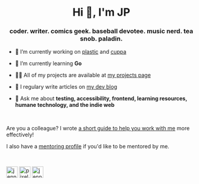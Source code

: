 <h1 align="center">Hi 👋, I'm JP</h1>
<h3 align="center">coder. writer. comics geek. baseball devotee. music nerd. tea snob. paladin.</h3>

- 🔭 I’m currently working on [plastic](https://github.com/jenniferlynparsons/plastic) and [cuppa](https://github.com/jenniferlynparsons/cuppa)

- 🌱 I’m currently learning **Go**

- 👨‍💻 All of my projects are available at [my projects page](https://aquantityofstuff.com/projects/)

- 📝 I regulary write articles on [my dev blog](https://aquantityofstuff.com/blog/)

- 💬 Ask me about **testing, accessibility, frontend, learning resources, humane technology, and the indie web**
<br />

Are you a colleague? I wrote [a short guide to help you work with me](https://github.com/jenniferlynparsons/jenniferlynparsons/blob/master/work%20with%20me.md) more effectively!

I also have a [mentoring profile](https://github.com/jenniferlynparsons/jenniferlynparsons/blob/master/mentoring-profile.md) if you'd like to be mentored by me.

<br />
<p align="left">
<a href="https://dev.to/jenniferlynparsons" target="blank"><img align="center" src="https://cdn.jsdelivr.net/npm/simple-icons@3.0.1/icons/dev-dot-to.svg" alt="jenniferlynparsons" height="30" width="30" /></a>
<a href="https://twitter.com/pixelpaperyarn" target="blank"><img align="center" src="https://cdn.jsdelivr.net/npm/simple-icons@3.0.1/icons/twitter.svg" alt="pixelpaperyarn" height="30" width="30" /></a>
<a href="https://linkedin.com/in/jenniferlynparsons" target="blank"><img align="center" src="https://cdn.jsdelivr.net/npm/simple-icons@3.0.1/icons/linkedin.svg" alt="jenniferlynparsons" height="30" width="30" /></a>
</p>
